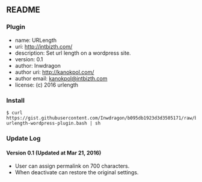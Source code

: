 ## README
### Plugin
- name: URLength
- uri: http://intbizth.com/
- description: Set url length on a wordpress site.
- version: 0.1
- author: Inwdragon
- author uri: http://kanokpol.com/
- author email: kanokpol@intbizth.com
- license: (c) 2016 urlength
 
### Install
````
$ curl https://gist.githubusercontent.com/Inwdragon/b095db1923d3d3505171/raw/bd3b253cb8cd42e5cf0f1a739e17d4ce85d4492a/Install-urlength-wordpress-plugin.bash | sh
````

### Update Log
#### Version 0.1 (Updated at Mar 21, 2016)
- User can assign permalink on 700 characters.
- When deactivate can restore the original settings.
